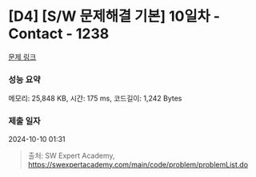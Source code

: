 # [D4] [S/W 문제해결 기본] 10일차 - Contact - 1238 

[문제 링크](https://swexpertacademy.com/main/code/problem/problemDetail.do?contestProbId=AV15B1cKAKwCFAYD) 

### 성능 요약

메모리: 25,848 KB, 시간: 175 ms, 코드길이: 1,242 Bytes

### 제출 일자

2024-10-10 01:31



> 출처: SW Expert Academy, https://swexpertacademy.com/main/code/problem/problemList.do